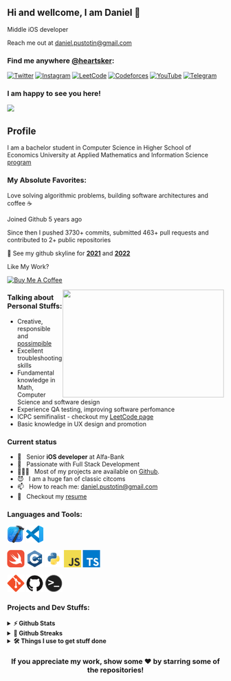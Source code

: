 ## Hi and wellcome, I am Daniel 👋
Middle iOS developer

Reach me out at daniel.pustotin@gmail.com
### Find me anywhere [@heartsker](https://t.me/heartsker):

[![Twitter](https://img.shields.io/badge/Twitter-%231DA1F2.svg?style=for-the-badge&logo=Twitter&logoColor=white)](https://twitter.com/heartsker)
[![Instagram](https://img.shields.io/badge/Instagram-%23E4405F.svg?style=for-the-badge&logo=Instagram&logoColor=white)](https://instagram.com/_heartsker/)
[![LeetCode](https://img.shields.io/badge/LeetCode-000000?style=for-the-badge&logo=LeetCode&logoColor=#d16c06)](https://leetcode.com/heartsker/)
[![Codeforces](https://img.shields.io/badge/Codeforces-445f9d?style=for-the-badge&logo=Codeforces&logoColor=yellow)](https://codeforces.com/profile/heartsker)
[![YouTube](https://img.shields.io/badge/YouTube-%23FF0000.svg?style=for-the-badge&logo=YouTube&logoColor=white)](https://www.youtube.com/channel/UC_5MUv10YXho4snIkQH0rnQ)
[![Telegram](https://img.shields.io/badge/Telegram-2CA5E0?style=for-the-badge&logo=telegram&logoColor=white)](https://t.me/heartsker)

### I am happy to see you here!
![](https://visitor-badge.glitch.me/badge?page_id=heartsker.heartsker&left_color=red&right_color=black)

## Profile

I am a bachelor student in Computer Science in Higher School of Economics University at Applied Mathematics and Information Science [program](https://www.hse.ru/en/ba/ami/)

### My Absolute Favorites:
Love solving algorithmic problems, building software architectures and coffee ☕️

Joined Github 5 years ago

Since then I pushed 3730+ commits, submitted 463+ pull requests and contributed to 2+ public repositories

🌇 See my github skyline for [**2021**](https://skyline.github.com/heartsker/2021) and [**2022**](https://skyline.github.com/heartsker/2022)

Like My Work?

<a href="https://www.buymeacoffee.com/heartsker" target="_blank"><img src="https://cdn.buymeacoffee.com/buttons/v2/default-yellow.png" alt="Buy Me A Coffee" height="60px" width="217px" ></a>

<img align="right" height="250" width="375" alt="" src="https://raw.githubusercontent.com/heartsker/heartsker/main/resourses/capoo_coffee.gif" />

### Talking about Personal Stuffs:

* Creative, responsible and [possimpible](https://youtu.be/GuLcxg5VGuo)
* Excellent troubleshooting skills
* Fundamental knowledge in Math, Computer Science and software design
* Experience QA testing, improving software perfomance
* ICPC semifinalist - checkout my [LeetCode page](https://leetcode.com/heartsker/)
* Basic knowledge in UX design and promotion

### Current status

- 🍎 &nbsp; Senior **iOS developer** at Alfa-Bank
- 🚀 &nbsp; Passionate with Full Stack Development
- 👨🏻‍💻 &nbsp; Most of my projects are available on [Github](https://github.com/heartsker?tab=repositories).
- 😈 &nbsp; I am a huge fan of classic citcoms
- 📫 &nbsp; How to reach me: daniel.pustotin@gmail.com
- 📝 &nbsp; Checkout my [resume](https://heartsker.github.io/resume/)

### Languages and Tools:

<code><img height="40" src="https://raw.githubusercontent.com/github/explore/80688e429a7d4ef2fca1e82350fe8e3517d3494d/topics/xcode/xcode.png" alt="xcode"></code>
<code><img height="40" src="https://raw.githubusercontent.com/devicons/devicon/master/icons/vscode/vscode-original.svg" alt="vscode"></code>

<code><img height="40" src="https://raw.githubusercontent.com/github/explore/80688e429a7d4ef2fca1e82350fe8e3517d3494d/topics/swift/swift.png" alt="swift"></code>
<code><img height="40" src="https://raw.githubusercontent.com/github/explore/80688e429a7d4ef2fca1e82350fe8e3517d3494d/topics/cpp/cpp.png" alt="cpp"></code>
<code><img height="40" src="https://raw.githubusercontent.com/github/explore/80688e429a7d4ef2fca1e82350fe8e3517d3494d/topics/python/python.png" alt="python"></code>
<code><img height="40" src="https://raw.githubusercontent.com/github/explore/80688e429a7d4ef2fca1e82350fe8e3517d3494d/topics/javascript/javascript.png" alt="javascript"></code>
<code><img height="40" src="https://raw.githubusercontent.com/github/explore/80688e429a7d4ef2fca1e82350fe8e3517d3494d/topics/typescript/typescript.png" alt="typescript"></code>

<code><img height="40" src="https://raw.githubusercontent.com/devicons/devicon/master/icons/git/git-original.svg" alt="git"></code>
<code><img height="40" src="https://raw.githubusercontent.com/devicons/devicon/master/icons/github/github-original.svg" alt="github"></code>
<code><img height="40" src="https://raw.githubusercontent.com/github/explore/80688e429a7d4ef2fca1e82350fe8e3517d3494d/topics/terminal/terminal.png" alt="terminal"></code>

### Projects and Dev Stuffs:

<details>
  <summary><b>⚡️ Github Stats</b></summary>
  <br />
  <img height="180em" src="https://github-readme-stats.vercel.app/api?username=heartsker&show_icons=true&hide_border=true&&count_private=true&include_all_commits=true" />
  <img height="180em" src="https://github-readme-stats.vercel.app/api/top-langs/?username=heartsker&exclude_repo=KNN-Image-Classification&show_icons=true&hide_border=true&layout=compact&langs_count=8"/>
</details>

<details>	
  <summary><b>🚀 Github Streaks</b></summary>

  <br />
  <img height="180em" src="https://github-readme-streak-stats.herokuapp.com/?user=heartsker&hide_border=true" />
</details>

<details>
  <img align="right" height="250" width="375" alt="" src="https://raw.githubusercontent.com/heartsker/heartsker/main/resourses/capoo_strong.gif"/>
  <br/>
  <summary><b>🛠 Things I use to get stuff done</b></summary>
  	<ul>
  	    <li><b>OS:</b> MacOS 13.0</li>
	    <li><b>Laptop: </b> MacBookPro 16" 2021 M1Pro</li>
	    <li><b>Terminal: </b>Oh My Zsh</li>
	    <li><b>Code Editor:</b>
        <ul>
          <li>VSCode - The best editor out there</li>
          <li>Xcode - Every project needs its colors</li>
        </ul>
	    <br/>
	</ul>
	Do not ever miss security updates! ❤️‍🩹
</details>

<div align="center">

### If you appreciate my work, show some ❤️ by starring some of the repositories!

</div>
